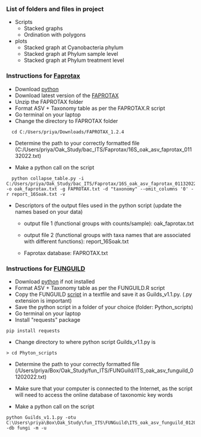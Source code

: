 ### List of folders and files in project ###
- Scripts
  - Stacked graphs
  - Ordination with polygons
- plots
  - Stacked graph at Cyanobacteria phylum
  - Stacked graph at Phylum sample level
  - Stacked graph at Phylum treatment level

### Instructions for [Faprotax](https://pages.uoregon.edu/slouca/LoucaLab/archive/FAPROTAX/lib/php/index.php) ###
- Download [python](https://www.python.org/downloads/)
- Download latest version of the [FAPROTAX](http://www.loucalab.com/archive/FAPROTAX/lib/php/index.php?section=Download) 
- Unzip the FAPROTAX folder
- Format  ASV + Taxonomy table as per the FAPROTAX.R script
- Go terminal on your laptop 
- Change the directory to FAPROTAX folder
```
  cd C:/Users/priya/Downloads/FAPROTAX_1.2.4
```
- Determine the path to your correctly formatted file (C:/Users/priya/Oak_Study/bac_ITS/Faprotax/16S_oak_asv_faprotax_01132022.txt)

- Make a python call on the script
```
  python collapse_table.py -i C:/Users/priya/Oak_Study/bac_ITS/Faprotax/16S_oak_asv_faprotax_01132022.txt -o oak_faprotax.txt -g FAPROTAX.txt -d "taxonomy" --omit_columns '0' -r report_16Soak.txt -v
```

- Descriptors of the output files used in the python script (update the names based on your data)
  - output file 1 (functional groups with counts/sample):      oak_faprotax.txt
  
  - output file 2 (functional groups with taxa names that are associated with different functions): report_16Soak.txt
  
  - Faprotax database: FAPROTAX.txt
  
### Instructions for [FUNGUILD](https://github.com/UMNFuN/FUNGuild) ###
- Download [python](https://www.python.org/downloads/) if not installed
- Format  ASV + Taxonomy table as per the FUNGUILD.R script
- Copy the FUNGUILD [script](https://raw.githubusercontent.com/UMNFuN/FUNGuild/master/Guilds_v1.1.py) in a textfile and save it as Guilds_v1.1.py. (.py extension is important)
- Save the python script in a folder of your choice (folder: Python_scripts)
- Go terminal on your laptop 
- Install "requests" package
```
pip install requests
```
- Change directory to where python script Guilds_v1.1.py is
```
> cd Phyton_scripts
```
- Determine the path to your correctly formatted file (/Users/priya/Box/Oak_Study/fun_ITS/FUNGuild/ITS_oak_asv_funguild_01202022.txt)

- Make sure that your computer is connected to the Internet, as the script will need to access the online database of taxonomic key words

- Make a python call on the script
```
python Guilds_v1.1.py -otu C:\Users\priya\Box\Oak_Study\fun_ITS\FUNGuild\ITS_oak_asv_funguild_01202022.txt -db fungi -m -u
```

  

